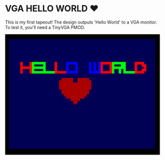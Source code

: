 # VGA HELLO WORLD ❤️
This is my first tapeout! The design outputs 'Hello World' to a VGA monitor. To test it, you'll need a TinyVGA PMOD.

![Descripción de la imagen](docs/image.png)